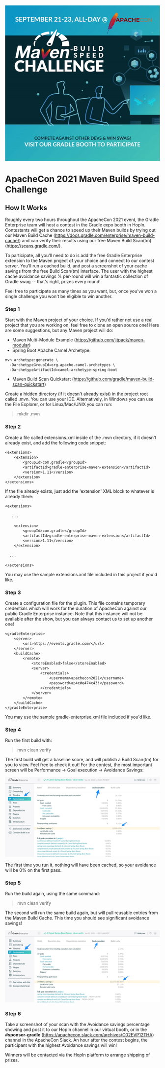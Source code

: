 ![Build Speed Challenge Banner](challenge_banner.gif)

# ApacheCon 2021 Maven Build Speed Challenge
## How It Works

Roughly every two hours throughout the ApacheCon 2021 event, the Gradle Enterprise team will host a contest in the Gradle expo booth in HopIn.  Contestants will get a chance to speed up their Maven builds by trying out our Maven Build Cache (https://docs.gradle.com/enterprise/maven-build-cache/) and can verify their results using our free Maven Build Scan(tm)(https://scans.gradle.com/).

To participate, all you'll need to do is add the free Gradle Enterprise extension to the Maven project of your choice and connect to our contest server. You'll run a cached build, and post a screenshot of your cache savings from the free Build Scan(tm) interface.  The user with the highest cache avoidance savings % per-round will win a fantastic collection of Gradle swag -- that's right, prizes every round!

Feel free to participate as many times as you want, but, once you've won a single challenge you won't be eligible to win another.


### Step 1

Start with the Maven project of your choice.  If you'd rather not use a real project that you are working on, feel free to clone an open source one!  Here are some suggestions, but any Maven project will do:

- Maven Multi-Module Example (https://github.com/jitpack/maven-modular)
- Spring Boot Apache Camel Archetype:
```
mvn archetype:generate \
  -DarchetypeGroupId=org.apache.camel.archetypes \
  -DarchetypeArtifactId=camel-archetype-spring-boot
```
- Maven Build Scan Quickstart (https://github.com/gradle/maven-build-scan-quickstart)

Create a hidden directory (if it doesn't already exist) in the project root called .mvn.  You can use your IDE.  Alternatively, in Windows you can use the File Explorer, or for Linux/Mac/UNIX you can run:

>mkdir .mvn

### Step 2

Create a file called extensions.xml inside of the .mvn directory, if it doesn't already exist, and add the following code snippet:

```
<extensions>
    <extension>
        <groupId>com.gradle</groupId>
        <artifactId>gradle-enterprise-maven-extension</artifactId>
        <version>1.11</version>
    </extension>
</extensions>
```

If the file already exists, just add the 'extension' XML block to whatever is already there:

```
<extensions>

   ...

    <extension>
        <groupId>com.gradle</groupId>
        <artifactId>gradle-enterprise-maven-extension</artifactId>
        <version>1.11</version>
    </extension>

  ...

</extensions>
```
You may use the sample extensions.xml file included in this project if you'd like.

### Step 3

Create a configuration file for the plugin.  This file contains temporary credentials which will work for the duration of ApacheCon against our public Gradle Enterprise instance.  Note that this instance will not be available after the show, but you can always contact us to set up another one!

```
<gradleEnterprise>
    <server>
        <url>https://events.gradle.com/</url>
    </server>
    <buildCache>
        <remote>
            <storeEnabled>false</storeEnabled>
            <server>
                <credentials>
                    <username>apachecon2021</username>
                    <password>ap4c#e474c43!</password>
                </credentials>
            </server>
        </remote>
    </buildCache>
</gradleEnterprise>
```

You may use the sample gradle-enterprise.xml file included if you'd like.

### Step 4

Run the first build with:

>mvn clean verify

The first build will get a baseline score, and will publish a Build Scan(tm) for you to view.  Feel free to check it out!  For the contest, the most important screen will be Performance -> Goal execution -> Avoidance Savings:

![Build Scan Avoidance Savings](build-scan-performance-goals-0-avoid.jpg)

The first time you run it, nothing will have been cached, so your avoidance will be 0% on the first pass.

### Step 5
  
Run the build again, using the same command:

>mvn clean verify

The second will run the same build again, but will pull reusable entries from the Maven Build Cache.  This time you should see significant avoidance savings!

![Build Scan Avoidance Savings](build-scan-performance-goals.jpg)

### Step 6

Take a screenshot of your scan with the Avoidance savings percentage showing and post it to our HopIn channel in our virtual booth, or in the **#sponsor-gradle** (https://apachecon.slack.com/archives/C02EVP12THA) channel in the ApacheCon Slack.  An hour after the contest begins, the participant with the highest Avoidance savings will win!

Winners will be contacted via the HopIn platform to arrange shipping of prizes.